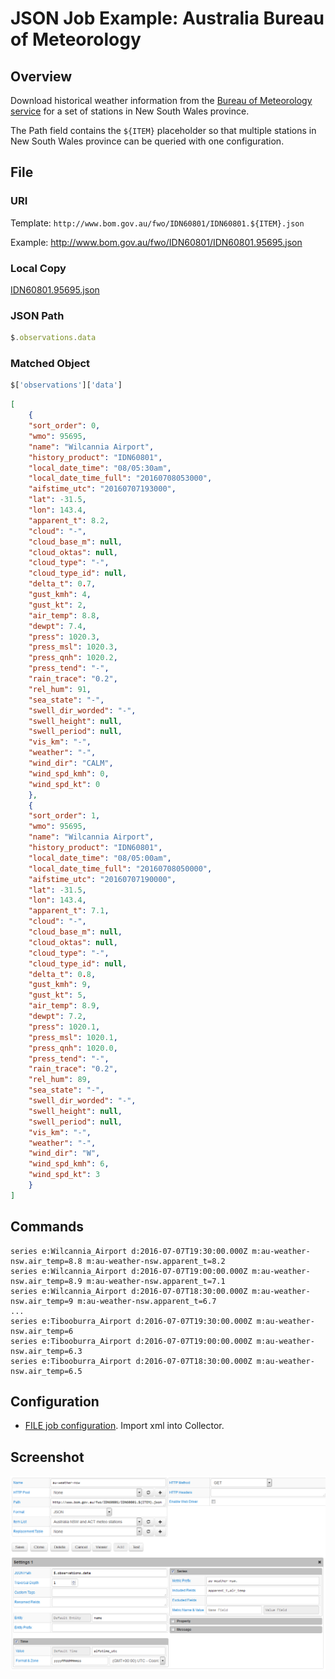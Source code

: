 # JSON Job Example: Australia Bureau of Meteorology

## Overview

Download historical weather information from the [Bureau of Meteorology service](http://www.bom.gov.au) for a set of stations in New South Wales province.

The Path field contains the `${ITEM}` placeholder so that multiple stations in New South Wales province can be queried with one configuration.

## File

### URI

Template: `http://www.bom.gov.au/fwo/IDN60801/IDN60801.${ITEM}.json`

Example: http://www.bom.gov.au/fwo/IDN60801/IDN60801.95695.json

### Local Copy

[IDN60801.95695.json](IDN60801.95695.json)

### JSON Path

```javascript
$.observations.data
```

### Matched Object

```javascript
$['observations']['data']
```

```json
[
    {
    "sort_order": 0,
    "wmo": 95695,
    "name": "Wilcannia Airport",
    "history_product": "IDN60801",
    "local_date_time": "08/05:30am",
    "local_date_time_full": "20160708053000",
    "aifstime_utc": "20160707193000",
    "lat": -31.5,
    "lon": 143.4,
    "apparent_t": 8.2,
    "cloud": "-",
    "cloud_base_m": null,
    "cloud_oktas": null,
    "cloud_type": "-",
    "cloud_type_id": null,
    "delta_t": 0.7,
    "gust_kmh": 4,
    "gust_kt": 2,
    "air_temp": 8.8,
    "dewpt": 7.4,
    "press": 1020.3,
    "press_msl": 1020.3,
    "press_qnh": 1020.2,
    "press_tend": "-",
    "rain_trace": "0.2",
    "rel_hum": 91,
    "sea_state": "-",
    "swell_dir_worded": "-",
    "swell_height": null,
    "swell_period": null,
    "vis_km": "-",
    "weather": "-",
    "wind_dir": "CALM",
    "wind_spd_kmh": 0,
    "wind_spd_kt": 0
    },
    {
    "sort_order": 1,
    "wmo": 95695,
    "name": "Wilcannia Airport",
    "history_product": "IDN60801",
    "local_date_time": "08/05:00am",
    "local_date_time_full": "20160708050000",
    "aifstime_utc": "20160707190000",
    "lat": -31.5,
    "lon": 143.4,
    "apparent_t": 7.1,
    "cloud": "-",
    "cloud_base_m": null,
    "cloud_oktas": null,
    "cloud_type": "-",
    "cloud_type_id": null,
    "delta_t": 0.8,
    "gust_kmh": 9,
    "gust_kt": 5,
    "air_temp": 8.9,
    "dewpt": 7.2,
    "press": 1020.1,
    "press_msl": 1020.1,
    "press_qnh": 1020.0,
    "press_tend": "-",
    "rain_trace": "0.2",
    "rel_hum": 89,
    "sea_state": "-",
    "swell_dir_worded": "-",
    "swell_height": null,
    "swell_period": null,
    "vis_km": "-",
    "weather": "-",
    "wind_dir": "W",
    "wind_spd_kmh": 6,
    "wind_spd_kt": 3
    }
]	
```

## Commands

```ls
series e:Wilcannia_Airport d:2016-07-07T19:30:00.000Z m:au-weather-nsw.air_temp=8.8 m:au-weather-nsw.apparent_t=8.2
series e:Wilcannia_Airport d:2016-07-07T19:00:00.000Z m:au-weather-nsw.air_temp=8.9 m:au-weather-nsw.apparent_t=7.1
series e:Wilcannia_Airport d:2016-07-07T18:30:00.000Z m:au-weather-nsw.air_temp=9 m:au-weather-nsw.apparent_t=6.7
... 	
series e:Tibooburra_Airport d:2016-07-07T19:30:00.000Z m:au-weather-nsw.air_temp=6
series e:Tibooburra_Airport d:2016-07-07T19:00:00.000Z m:au-weather-nsw.air_temp=6.3
series e:Tibooburra_Airport d:2016-07-07T18:30:00.000Z m:au-weather-nsw.air_temp=6.5
```

## Configuration

* [FILE job configuration](australia-weather-job.xml). Import xml into Collector.

## Screenshot

![Job Screenshot](australia-weather-config.png)
